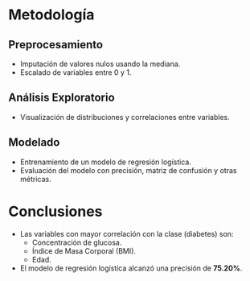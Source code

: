 # Metodología

## Preprocesamiento
- Imputación de valores nulos usando la mediana.
- Escalado de variables entre 0 y 1.

## Análisis Exploratorio
- Visualización de distribuciones y correlaciones entre variables.

## Modelado
- Entrenamiento de un modelo de regresión logística.
- Evaluación del modelo con precisión, matriz de confusión y otras métricas.

# Conclusiones
- Las variables con mayor correlación con la clase (diabetes) son:
  - Concentración de glucosa.
  - Índice de Masa Corporal (BMI).
  - Edad.
- El modelo de regresión logística alcanzó una precisión de **75.20%**.
